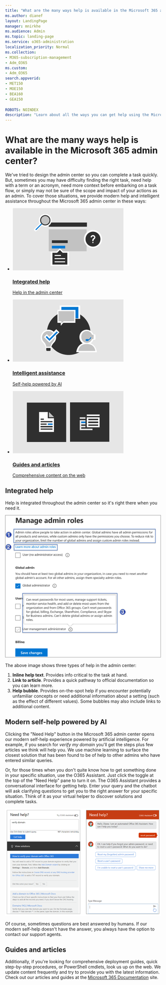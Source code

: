 ```yaml
---
title: "What are the many ways help is available in the Microsoft 365 admin center?"
ms.author: dianef
layout: LandingPage
manager: mnirkhe
ms.audience: Admin
ms.topic: landing-page
ms.service: o365-administration
localization_priority: Normal
ms.collection: 
- M365-subscription-management 
- Adm_O365
ms.custom:
- Adm_O365
search.appverid:
- MET150
- MOE150
- BEA160
- GEA150

ROBOTS: NOINDEX
description: "Learn about all the ways you can get help using the Microsoft  365 admin center."
---
```

<!-- The following is just placeholder text from Madhura's mail. We need to add images/examples of each -->

# What are the many ways help is available in the Microsoft 365 admin center?

We've tried to design the admin center so you can complete a task quickly. But, sometimes you may have difficulty finding the right task, need help with a term or an acronym, need more context before embarking on a task flow, or simply may not be sure of the scope and impact of your actions as an admin.  To cover those situations, we provide modern help and intelligent assistance throughout the Microsoft 365 admin center in these ways:   
 


<ul class="panelContent cardsW">
    <li>
        <a href=" ">
        <div class="cardSize">
            <div class="cardPadding">
                <div class="card">
                    <a href="what-is-help.md#integrated-help">
                        <div class="cardImageOuter">
                            <div class="cardImage">
                                <img src="../media/what-is-help/M365_WhatisHelp_IntegratedHelp.png" alt="Integrated help" />
                            </div>
                        </div>
                        <div class="cardText">
                            <h3>Integrated help</h3>
                            <p>Help in the admin center</p>
                        </div>
                    </a>
                </div>
            </div>
        </div>
        </a>
    </li>
    <li>
        <a href="  ">
        <div class="cardSize">
            <div class="cardPadding">
                <div class="card">
                    <a href="what-is-help.md#modern-self-help-powered-by-ai">
                        <div class="cardImageOuter">
                            <div class="cardImage">
                                <img src="../media/what-is-help/M365_WhatisHelp_IntelligentAssistance.png" alt="Intelligent assistance" />
                            </div>
                        </div>
                        <div class="cardText">
                            <h3>Intelligent assistance</h3>
                            <p>Self-help powered by AI</p>
                        </div>
                    </a>
                </div>
            </div>
        </div>
        </a>
    </li>
    <li>
        <a href="  ">
        <div class="cardSize">
            <div class="cardPadding">
                <div class="card">
                    <a href="what-is-help.md#guides-and-articles">
                        <div class="cardImageOuter">
                            <div class="cardImage">
                                <img src="../media/what-is-help/M365_WhatisHelp_ArticlesGuides.png" alt="Guides and articles" />
                            </div>
                        </div>
                        <div class="cardText">
                            <h3>Guides and articles</h3>
                            <p>Comprehensive content on the web</p>
                        </div>
                    </a>
                </div>
            </div>
        </div>
        </a>
    </li>
</ul>

## Integrated help
Help is integrated throughout the admin center so it's right there when you need it.

![Integrated help](../media/what-is-help/manageroles.png)

The above image shows three types of help in the admin center:  

1. **Inline help text**. Provides info critical to the task at hand. 
2. **Link to article**. Provides a quick pathway to official documentation so you can learn more. 
3. **Help bubble**. Provides on-the-spot help if you encounter potentially unfamiliar concepts or need additional information about a setting (such as the effect of different values). Some bubbles may also include links to additional content.

## Modern self-help powered by AI

Clicking the "Need Help" button in the Microsoft 365 admin center opens our modern self-help experience powered by artificial intelligence. For example, if you search for *verify my domain* 
you'll get the steps plus few articles we think will help you.  We use machine learning to surface the closest solution that has been found to be of help to other admins who have entered similar queries. 

Or, for those times when you don't quite know how to get something done in your specific situation, use the O365 Assistant. Just click the toggle at the top of the "Need Help" pane to turn it on. The O365 Assistant provides a conversational interface for getting help. Enter your query and the chatbot will ask clarifying questions to get you to the right answer for your specific situation.  Think of it as your virtual helper to discover solutions and complete tasks. 

![Modern self-help](../media/what-is-help/chatinsights.png)
 
Of course, sometimes questions are best answered by humans. If our modern self-help doesn't have the answer, you always have the option to contact our support agents. 

## Guides and articles

Additionally, if you're looking for comprehensive deployment guides, quick step-by-step procedures, or PowerShell cmdlets, look us up on the web. We update content frequently and try to provide you with the latest information. Check out our articles and guides at the [Microsoft 365 Documentation](https://docs.microsoft.com/microsoft-365/) site.

